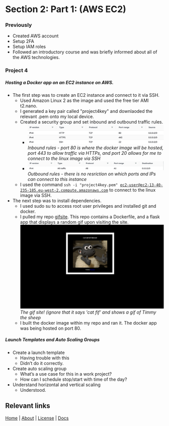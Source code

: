 # Section 2: Part 1: (AWS EC2)

### Previously
- Created AWS account
- Setup 2FA
- Setup IAM roles
- Followed an introductory course and was briefly informed about all of the AWS technologies.
### Project 4
##### Hosting a Docker app on an EC2 instance on AWS. 
- The first step was to create an EC2 instance and connect to it via SSH. 
    - Used Amazon Linux 2 as the image and used the free tier AMI t2.nano.
    - I generated a key pair called "project4key" and downlaoded the relevant .pem onto my local device.
    - Created a security group and set inbound and outbound traffic rules. 
        - ![Inbound Rules](/images/InboundRulesP4.png)
        *Inbound rules - port 80 is where the docker image will be hosted, port 443 to allow traffic via HTTPs, and port 20 allows for me to connect to the linux image via SSH*
        - ![Outbound Rules](/images/OutboundRulesP4.png)
        *Outbound rules - there is no resriction on which ports and IPs can connect to this instance*
    - I used the command <code>ssh -i "project4key.pem" ec2-user@ec2-13-40-235-185.eu-west-2.compute.amazonaws.com</code> to connect to the linux image via SSH. 
- The next step was to install dependencies.
    - I used sudo su to access root user privileges and installed git and docker.
    - I pulled my repo [gifsite]("www.github.com/gitsugatensho/gifsite). This repo contains a Dockerfile, and a flask app that displays a random gif upon visiting the site. 
    ![Gifsite](/images/GifSite.png)
    *The gif site! (ignore that it says 'cat fif' and shows a gif of Timmy the sheep*
    - I built the docker image within my repo and ran it. The docker app was being hosted on port 80.


##### Launch Templates and Auto Scaling Groups
- Create a launch template 
    - Having trouble with this
    - Didn’t do it correctly.
- Create auto scaling group 
    - What’s a use case for this in a work project?
    - How can I schedule stop/start with time of the day?
- Understand horizontal and vertical scaling 
    - Understood.



## Relevant links

[Home](/index) | [About](/about) | [License](/license) | [Docs](/section1)